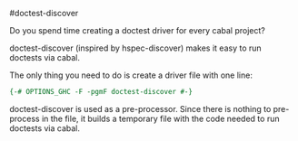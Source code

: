 #doctest-discover

Do you spend time creating a doctest driver for every cabal project? 

doctest-discover (inspired by hspec-discover) makes it easy to run doctests via cabal.

The only thing you need to do is create a driver file with one line:

```haskell
{-# OPTIONS_GHC -F -pgmF doctest-discover #-}
```

doctest-discover is used as a pre-processor. Since there is nothing to pre-process in the file, it builds a temporary file with the code needed to run doctests 
via cabal.
